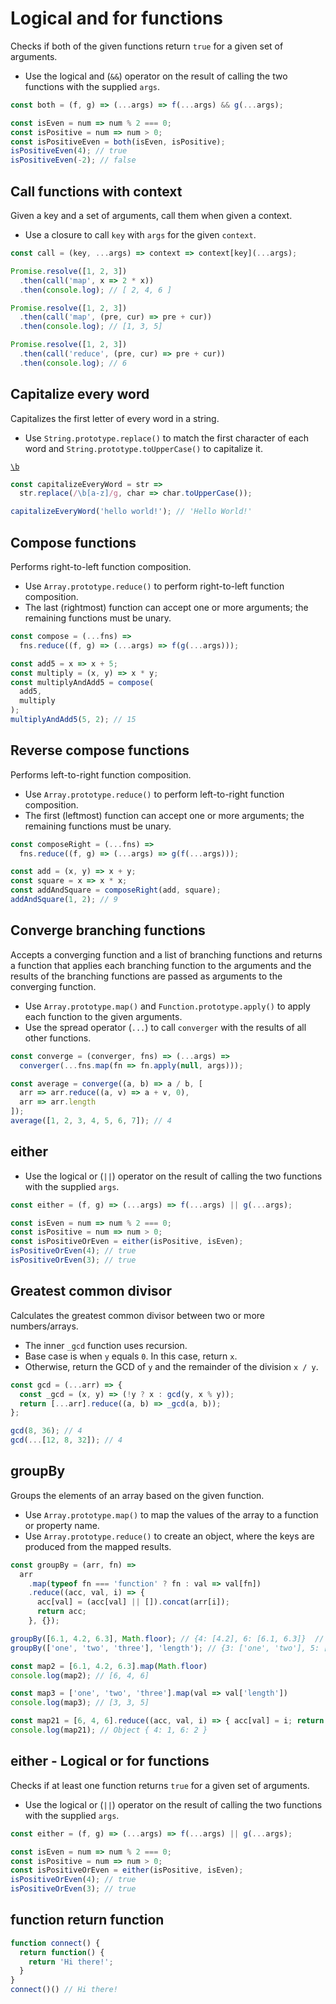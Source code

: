# Logical and for functions

Checks if both of the given functions return `true` for a given set of arguments.

- Use the logical and (`&&`) operator on the result of calling the two functions with the supplied `args`.

```js
const both = (f, g) => (...args) => f(...args) && g(...args);
```

```js
const isEven = num => num % 2 === 0;
const isPositive = num => num > 0;
const isPositiveEven = both(isEven, isPositive);
isPositiveEven(4); // true
isPositiveEven(-2); // false
```

## Call functions with context

Given a key and a set of arguments, call them when given a context.

- Use a closure to call `key` with `args` for the given `context`.

```js
const call = (key, ...args) => context => context[key](...args);
```

```js
Promise.resolve([1, 2, 3])
  .then(call('map', x => 2 * x))
  .then(console.log); // [ 2, 4, 6 ]

Promise.resolve([1, 2, 3])
  .then(call('map', (pre, cur) => pre + cur))
  .then(console.log); // [1, 3, 5]

Promise.resolve([1, 2, 3])
  .then(call('reduce', (pre, cur) => pre + cur))
  .then(console.log); // 6
```

## Capitalize every word


Capitalizes the first letter of every word in a string.

- Use `String.prototype.replace()` to match the first character of each word and `String.prototype.toUpperCase()` to capitalize it.

[`\b`](https://developer.mozilla.org/zh-CN/docs/Web/JavaScript/Guide/Regular_Expressions)
 
```js
const capitalizeEveryWord = str =>
  str.replace(/\b[a-z]/g, char => char.toUpperCase());
```

```js
capitalizeEveryWord('hello world!'); // 'Hello World!'
```

## Compose functions

Performs right-to-left function composition.

- Use `Array.prototype.reduce()` to perform right-to-left function composition.
- The last (rightmost) function can accept one or more arguments; the remaining functions must be unary.

```js
const compose = (...fns) =>
  fns.reduce((f, g) => (...args) => f(g(...args)));
```

```js
const add5 = x => x + 5;
const multiply = (x, y) => x * y;
const multiplyAndAdd5 = compose(
  add5,
  multiply
);
multiplyAndAdd5(5, 2); // 15
```

## Reverse compose functions

Performs left-to-right function composition.

- Use `Array.prototype.reduce()` to perform left-to-right function composition.
- The first (leftmost) function can accept one or more arguments; the remaining functions must be unary.

```js
const composeRight = (...fns) =>
  fns.reduce((f, g) => (...args) => g(f(...args)));
```

```js
const add = (x, y) => x + y;
const square = x => x * x;
const addAndSquare = composeRight(add, square);
addAndSquare(1, 2); // 9
```

## Converge branching functions

Accepts a converging function and a list of branching functions and returns a function that applies each branching function to the arguments and the results of the branching functions are passed as arguments to the converging function.

- Use `Array.prototype.map()` and `Function.prototype.apply()` to apply each function to the given arguments.
- Use the spread operator (`...`) to call `converger` with the results of all other functions.

```js
const converge = (converger, fns) => (...args) =>
  converger(...fns.map(fn => fn.apply(null, args)));
```

```js
const average = converge((a, b) => a / b, [
  arr => arr.reduce((a, v) => a + v, 0),
  arr => arr.length
]);
average([1, 2, 3, 4, 5, 6, 7]); // 4
```

## either

- Use the logical or (`||`) operator on the result of calling the two functions with the supplied `args`.

```js
const either = (f, g) => (...args) => f(...args) || g(...args);
```

```js
const isEven = num => num % 2 === 0;
const isPositive = num => num > 0;
const isPositiveOrEven = either(isPositive, isEven);
isPositiveOrEven(4); // true
isPositiveOrEven(3); // true
```

## Greatest common divisor

Calculates the greatest common divisor between two or more numbers/arrays.

- The inner `_gcd` function uses recursion.
- Base case is when `y` equals `0`. In this case, return `x`.
- Otherwise, return the GCD of `y` and the remainder of the division `x / y`.

```js
const gcd = (...arr) => {
  const _gcd = (x, y) => (!y ? x : gcd(y, x % y));
  return [...arr].reduce((a, b) => _gcd(a, b));
};
```

```js
gcd(8, 36); // 4
gcd(...[12, 8, 32]); // 4
```

## groupBy

Groups the elements of an array based on the given function.

- Use `Array.prototype.map()` to map the values of the array to a function or property name.
- Use `Array.prototype.reduce()` to create an object, where the keys are produced from the mapped results.

```js
const groupBy = (arr, fn) =>
  arr
    .map(typeof fn === 'function' ? fn : val => val[fn])
    .reduce((acc, val, i) => {
      acc[val] = (acc[val] || []).concat(arr[i]);
      return acc;
    }, {});
```

```js
groupBy([6.1, 4.2, 6.3], Math.floor); // {4: [4.2], 6: [6.1, 6.3]}  // Math.floor(6.1) 6
groupBy(['one', 'two', 'three'], 'length'); // {3: ['one', 'two'], 5: ['three']}
```

```js
const map2 = [6.1, 4.2, 6.3].map(Math.floor)
console.log(map2); // [6, 4, 6]

const map3 = ['one', 'two', 'three'].map(val => val['length'])
console.log(map3); // [3, 3, 5]

const map21 = [6, 4, 6].reduce((acc, val, i) => { acc[val] = i; return acc; }, {});
console.log(map21); // Object { 4: 1, 6: 2 }
```

## either - Logical or for functions

Checks if at least one function returns `true` for a given set of arguments.

- Use the logical or (`||`) operator on the result of calling the two functions with the supplied `args`.

```js
const either = (f, g) => (...args) => f(...args) || g(...args);
```

```js
const isEven = num => num % 2 === 0;
const isPositive = num => num > 0;
const isPositiveOrEven = either(isPositive, isEven);
isPositiveOrEven(4); // true
isPositiveOrEven(3); // true
```

## function return function

```js
function connect() {
  return function() {
    return 'Hi there!';
  }
}
connect()() // Hi there!
```
